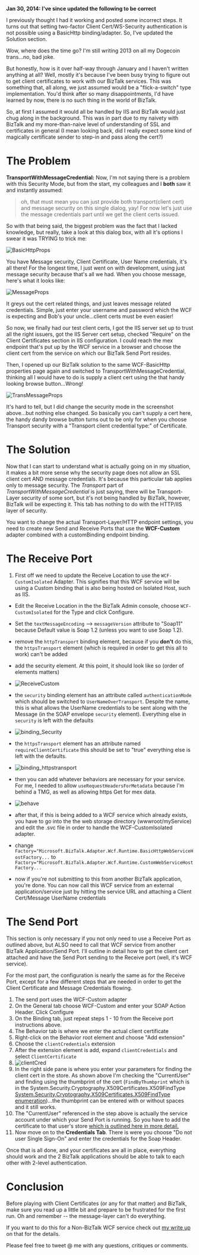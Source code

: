 <!-- {Title:"Configuring BizTalk WCF-BasicHttp Ports to use Client Certificates AND Message-Level Authentication",PublishedOn:"2014-01-17 15:09",Intro:"Wanting to add Transport-Level client certificate validation and Message-Level user authentication? Here's how."} -->

**Jan 30, 2014: I've since updated the following to be correct**

I previously thought I had it working and posted some incorrect steps. It turns out that setting two-factor Client Cert/WS-Security authentication is not possible using a BasicHttp binding/adapter. So, I've updated the Solution section. 

Wow, where does the time go? I'm still writing 2013 on all my Dogecoin trans...no, bad joke.

But honestly, how is it over half-way through January and I haven't written anything at all? Well, mostly it's because I've been busy trying to figure out to get client certificates to work with our BizTalk services. This was something that, all along, we just assumed would be a "flick-a-switch" type implementation. You'd think after so many disappointments, I'd have learned by now, there is no such thing in the world of BizTalk.

So, at first I assumed it would all be handled by IIS and BizTalk would just chug along in the background. This was in part due to my naivety with BizTalk and my more-than-naive level of understanding of SSL and certificates in general (I mean looking back, did I really expect some kind of magically certificate sender to step-in and pass 
along the cert?)


# The Problem #
**TransportWithMessageCredential:** Now, I'm not saying there is a problem with this Security Mode, but from the start, my colleagues and I **both** saw it and instantly assumed:
 
> oh, that must mean you can just provide both transport(client cert) and message security on this single dialog, yay! For now let's just use the message credentials part until we get the client certs issued.

So with that being said, the biggest problem was the fact that I lacked knowledge, but really, take a look at this dialog box, with all it's options I swear it was TRYING to trick me:

![BasicHttpProps](/blog/img/WCF_BasicHttp_props.jpg "BasicHttp")

You have Message security, Client Certificate, User Name credentials, it's all there! For the longest time, I just went on with development, using just message security because that's all we had. When you choose message, here's what it looks like:

![MessageProps](/blog/img/WCF_BasicHttp_message.jpg "Message")

It greys out the cert related things, and just leaves message related credentials. Simple, just enter your username and password which the WCF is expecting and Bob's your uncle...client certs must be even easier! 

So now, we finally had our test client certs, I got the IIS server set up to trust all the right issuers, got the IIS Server cert setup, checked "Require" on the Client Certificates section in IIS configuration. I could reach the mex endpoint that's put up by the WCF service in a browser and choose the client cert from the service on which our BizTalk Send Port resides.

Then, I opened up our BizTalk solution to the same WCF-BasicHttp properties page again and switched to TransportWithMessageCredential, thinking all I would have to do is supply a client cert using the that handy looking browse button...Wrong!

![TransMessageProps](/blog/img/WCF_BasicHttp_transmessage.jpg "TransMessage")

It's hard to tell, but I did change the security mode in the screenshot above...but nothing else changed. So basically you can't supply a cert here, the handy dandy browse button turns out to be only for when you choose Transport security with a "Transport client credential type:" of Certificate.

# The Solution #

Now that I can start to understand what is actually going on in my situation, it makes a bit more sense why the security page does not allow an SSL client cert AND message credentials. It's because this particular tab applies only to message security. The *Transport* part of *TransportWithMessageCredential* is just saying, there will be Transport-Layer security of some sort, but it's not being handled by BizTalk, however, BizTalk will be expecting it. This tab has nothing to do with the HTTP/IIS layer of security.

You want to change the actual Transport-Layer/HTTP endpoint settings, you need to create new Send and Receive Ports that use the **WCF-Custom** adapter combined with a customBinding endpoint binding.

# The Receive Port #

1. First off we need to update the Receive Location to use the `WCF-CustomIsolated` Adapter. This signifies that this WCF service will be using a Custom binding that is also being hosted on Isolated Host, such as IIS.
- Edit the Receive Location in the the BizTalk Admin console, choose `WCF-CustomIsolated` for the Type and click Configure.
- Set the `textMessageEncoding` --> `messageVersion` attribute to "Soap11" because Default value is Soap 1.2 (unless you want to use Soap 1.2).
- remove the `httpTransport` binding element, because if you **don't** do this, the `httpsTransport` element (which is required in order to get this all to work) can't be added
- add the security element. At this point, it should look like so (order of elements matters)

- ![ReceiveCustom](/blog/img/ReceiveCustom.jpg "ReceiveCustom")

- the `security` binding element has an attribute called `authenticationMode` which should be switched to `UserNameOverTransport`. Despite the name, this is what allows the UserName credentials to be sent along with the Message (in the SOAP envelope `security` element). Everything else in `security` is left with the defaults

- ![binding_Security](/blog/img/binding_Security.jpg "binding_Security")

- the `httpsTransport` element has an attribute named `requireClientCertificate` this should be set to "true" everything else is left with the defaults.

- ![binding_httpstransport](/blog/img/binding_httpstransport.jpg "binding_httpstransport")

- then you can add whatever behaviors are necessary for your service. For me, I needed to allow `useRequestHeadersForMetadata` because I'm behind a TMG, as well as allowing https Get for mex data.

- ![behave](/blog/img/behave.jpg "behave")

- after that, if this is being added to a WCF service which already exists, you have to go into the the web storage directory (wwwroot/myService) and edit the .svc file in order to handle the WCF-CustomIsolated adapter.
- change `Factory="Microsoft.BizTalk.Adapter.Wcf.Runtime.BasicHttpWebServiceHostFactory...` to `Factory="Microsoft.BizTalk.Adapter.Wcf.Runtime.CustomWebServiceHostFactory...`
- now if you're not submitting to this from another BizTalk application, you're done. You can now call this WCF service from an external application/service just by hitting the service URL and attaching a Client Cert/Message UserName credentials

# The Send Port #

This section is only necessary if you not only need to use a Receive Port as outlined above, but ALSO need to call that WCF service from another BizTalk Application/Send Port. I'll outline in detail how to get the client cert attached and have the Send Port sending to the Receive port (well, it's WCF service).

For the most part, the configuration is nearly the same as for the Receive Port, except for a few different steps that are needed in order to get the Client Certificate and Message Credentials flowing.

1. The send port uses the WCF-Custom adapter
2. On the General tab choose WCF-Custom and enter your SOAP Action Header. Click Configure
3. On the Binding tab, just repeat steps 1 - 10 from the Receive port instructions above.
4. The Behavior tab is where we enter the actual client certificate
5. Right-click on the Behavior root element and choose "Add extension"
6. Choose the `clientCredentials` extension
7. After the extension element is add, expand `clientCredentials` and select `ClientCertificate`
8. ![clientCred](/blog/img/clientCred.jpg "clientCred")
9. In the right side pane is where you enter your parameters for finding the client cert in the store. As shown above I'm checking the "CurrentUser" and finding using the thumbprint of the cert (`FindByThumbprint` which is in the System.Security.Cryptography.X509Certificates.X509FindType [System.Security.Cryptography.X509Certificates.X509FindType enumeration](http://msdn.microsoft.com/en-us/library/system.security.cryptography.x509certificates.x509findtype(v=vs.110).aspx))...the thumbprint can be entered with or without spaces and it still works.
10. The "CurrentUser" referenced in the step above is actually the service account under which your Send Port is running. So you have to add the certificate to that user's store [which is outlined here in more detail.](http://www.bensoniam.com/blog/BizTalk_Certs_Location)
11. Now move on to the **Credentials Tab**. There is were you choose "Do not user Single Sign-On" and enter the credentials for the Soap Header.

Once that is all done, and your certificates are all in place, everything should work and the 2 BizTalk applications should be able to talk to each other with 2-level authentication.

# Conclusion #

Before playing with Client Certificates (or any for that matter) and BizTalk, make sure you read up a little bit and prepare to be frustrated for the first run. Oh and remember -- the message-layer can't do everything.

If you want to do this for a Non-BizTalk WCF service check out [my write up](http://bensoniam.com) on that for the details.

Please feel free to tweet @ me with any questions, critiques or comments.